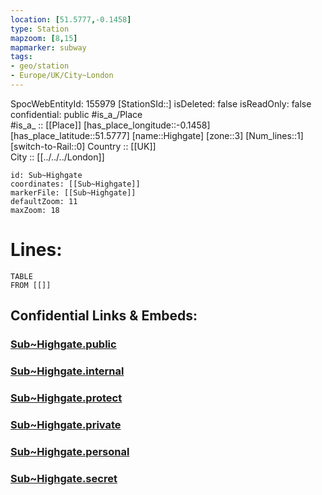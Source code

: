 ```yaml
---
location: [51.5777,-0.1458] 
type: Station 
mapzoom: [8,15] 
mapmarker: subway 
tags:
- geo/station
- Europe/UK/City~London
---
```

SpocWebEntityId: 155979
[StationSId::] 
isDeleted: false
isReadOnly: false
confidential: public
#is_a_/Place  
#is_a_ :: [[Place]] 
[has_place_longitude::-0.1458] 
[has_place_latitude::51.5777] 
[name::Highgate] 
[zone::3] 
[Num_lines::1] 
[switch-to-Rail::0] 
Country :: [[UK]]  
City :: [[../../../London]]  


```leaflet
id: Sub~Highgate
coordinates: [[Sub~Highgate]] 
markerFile: [[Sub~Highgate]] 
defaultZoom: 11 
maxZoom: 18
```


# Lines: 
```dataview
TABLE 
FROM [[]] 
```


## Confidential Links & Embeds: 

### [Sub~Highgate.public](/_public/\Earth\Continent\Europe\Europe~North\UK\England\Regions~England\London,Greater\cities~GreaterLondon\Underground\StationSub~Highgate.public.md) 

### [Sub~Highgate.internal](/_internal/\Earth\Continent\Europe\Europe~North\UK\England\Regions~England\London,Greater\cities~GreaterLondon\Underground\StationSub~Highgate.internal.md) 

### [Sub~Highgate.protect](/_protect/\Earth\Continent\Europe\Europe~North\UK\England\Regions~England\London,Greater\cities~GreaterLondon\Underground\StationSub~Highgate.protect.md) 

### [Sub~Highgate.private](/_private/\Earth\Continent\Europe\Europe~North\UK\England\Regions~England\London,Greater\cities~GreaterLondon\Underground\StationSub~Highgate.private.md) 

### [Sub~Highgate.personal](/_personal/\Earth\Continent\Europe\Europe~North\UK\England\Regions~England\London,Greater\cities~GreaterLondon\Underground\StationSub~Highgate.personal.md) 

### [Sub~Highgate.secret](/_secret/\Earth\Continent\Europe\Europe~North\UK\England\Regions~England\London,Greater\cities~GreaterLondon\Underground\StationSub~Highgate.secret.md)

